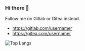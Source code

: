 <style type="text/css" media="screen">
  .Box{border-color: #0D1117;}
</style>


### Hi there 👋

<!--
**usrnamer/usrnamer** is a ✨ _special_ ✨ repository because its `README.md` (this file) appears on your GitHub profile.

Here are some ideas to get you started:

- 🔭 I’m currently working on ...
- 🌱 I’m currently learning ...
- 👯 I’m looking to collaborate on ...
- 🤔 I’m looking for help with ...
- 💬 Ask me about ...
- 📫 How to reach me: ...
- 😄 Pronouns: ...
- ⚡ Fun fact: ...
-->

Follow me on Gitlab or Gitea instead.
- https://gitlab.com/usernamer
- https://gitea.com/usernamer

<!-- https://github.com/anuraghazra/github-readme-stats -->
![Top Langs](https://github-readme-stats.vercel.app/api/top-langs/?username=usrnamer&layout=compact&show_icons=true&border_color=0D1117&bg_color=0D1117)
